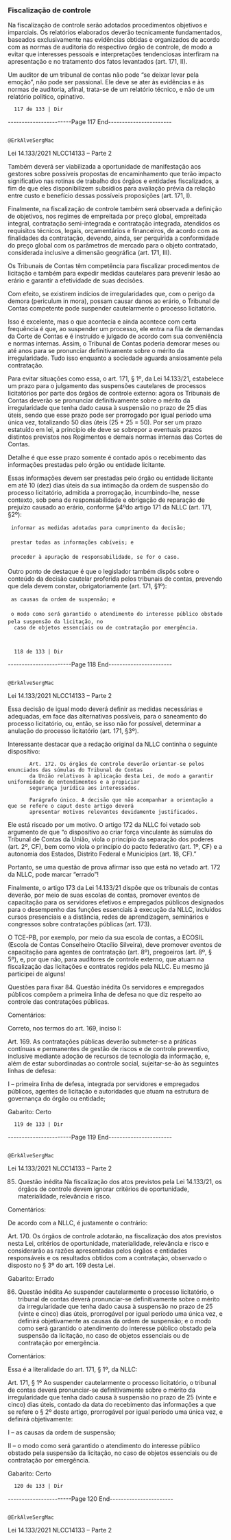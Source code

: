 ### Fiscalização de controle

Na fiscalização de controle serão adotados procedimentos objetivos e imparciais. Os relatórios elaborados
deverão tecnicamente fundamentados, baseados exclusivamente nas evidências obtidas e organizados de
acordo com as normas de auditoria do respectivo órgão de controle, de modo a evitar que interesses pessoais e
interpretações tendenciosas interfiram na apresentação e no tratamento dos fatos levantados (art. 171, II).

Um auditor de um tribunal de contas não pode “se deixar levar pela emoção”, não pode ser passional. Ele deve se ater
às evidências e às normas de auditoria, afinal, trata-se de um relatório técnico, e não de um relatório político, opinativo.




      117 de 133 | Dir
-----------------------Page 117 End-----------------------

                                                                         @ErkAlveSergMac
 Lei 14.133/2021                                                    NLCC14133 – Parte 2


Também deverá ser viabilizada a oportunidade de manifestação aos gestores sobre possíveis propostas de
encaminhamento que terão impacto significativo nas rotinas de trabalho dos órgãos e entidades fiscalizados,
a fim de que eles disponibilizem subsídios para avaliação prévia da relação entre custo e benefício dessas
possíveis proposições (art. 171, I).

Finalmente, na fiscalização de controle também será observada a definição de objetivos, nos regimes de
empreitada por preço global, empreitada integral, contratação semi-integrada e contratação integrada,
atendidos os requisitos técnicos, legais, orçamentários e financeiros, de acordo com as finalidades da contratação,
devendo, ainda, ser perquirida a conformidade do preço global com os parâmetros de mercado para o objeto
contratado, considerada inclusive a dimensão geográfica (art. 171, III).

Os Tribunais de Contas têm competência para fiscalizar procedimentos de licitação e também para expedir
medidas cautelares para prevenir lesão ao erário e garantir a efetividade de suas decisões.

Com efeito, se existirem indícios de irregularidades que, com o perigo da demora (periculum in mora), possam
causar danos ao erário, o Tribunal de Contas competente pode suspender cautelarmente o processo licitatório.

Isso é excelente, mas o que acontecia e ainda acontece com certa frequência é que, ao suspender um processo, ele
entra na fila de demandas da Corte de Contas e é instruído e julgado de acordo com sua conveniência e normas
internas. Assim, o Tribunal de Contas poderia demorar meses ou até anos para se pronunciar definitivamente
sobre o mérito da irregularidade. Tudo isso enquanto a sociedade aguarda ansiosamente pela contratação.

Para evitar situações como essa, o art. 171, § 1º, da Lei 14.133/21, estabelece um prazo para o julgamento das
suspensões cautelares de processos licitatórios por parte dos órgãos de controle externo: agora os Tribunais de
Contas deverão se pronunciar definitivamente sobre o mérito da irregularidade que tenha dado causa à suspensão
no prazo de 25 dias úteis, sendo que esse prazo pode ser prorrogado por igual período uma única vez, totalizando
50 dias úteis (25 + 25 = 50). Por ser um prazo estatuído em lei, a princípio ele deve se sobrepor a eventuais prazos
distintos previstos nos Regimentos e demais normas internas das Cortes de Contas.

Detalhe é que esse prazo somente é contado após o recebimento das informações prestadas pelo órgão ou
entidade licitante.

Essas informações devem ser prestadas pelo órgão ou entidade licitante em até 10 (dez) dias úteis da sua
intimação da ordem de suspensão do processo licitatório, admitida a prorrogação, incumbindo-lhe, nesse
contexto, sob pena de responsabilidade e obrigação de reparação de prejuízo causado ao erário, conforme
§4ºdo artigo 171 da NLLC (art. 171, §2º):

     informar as medidas adotadas para cumprimento da decisão;

     prestar todas as informações cabíveis; e

     proceder à apuração de responsabilidade, se for o caso.

Outro ponto de destaque é que o legislador também dispôs sobre o conteúdo da decisão cautelar proferida pelos
tribunais de contas, prevendo que dela devem constar, obrigatoriamente (art. 171, §1º):

     as causas da ordem de suspensão; e

     o modo como será garantido o atendimento do interesse público obstado pela suspensão da licitação, no
      caso de objetos essenciais ou de contratação por emergência.



      118 de 133 | Dir
-----------------------Page 118 End-----------------------

                                                                          @ErkAlveSergMac
 Lei 14.133/2021                                                     NLCC14133 – Parte 2


Essa decisão de igual modo deverá definir as medidas necessárias e adequadas, em face das alternativas
possíveis, para o saneamento do processo licitatório, ou, então, se isso não for possível, determinar a anulação
do processo licitatório (art. 171, §3º).

Interessante destacar que a redação original da NLLC continha o seguinte dispositivo:

           Art. 172. Os órgãos de controle deverão orientar-se pelos enunciados das súmulas do Tribunal de Contas
           da União relativos à aplicação desta Lei, de modo a garantir uniformidade de entendimentos e a propiciar
           segurança jurídica aos interessados.

           Parágrafo único. A decisão que não acompanhar a orientação a que se refere o caput deste artigo deverá
           apresentar motivos relevantes devidamente justificados.

Ele está riscado por um motivo. O artigo 172 da NLLC foi vetado sob argumento de que “o dispositivo ao criar força
vinculante às súmulas do Tribunal de Contas da União, viola o princípio da separação dos poderes (art. 2º, CF),
bem como viola o princípio do pacto federativo (art. 1º, CF) e a autonomia dos Estados, Distrito Federal e
Municípios (art. 18, CF).”

Portanto, se uma questão de prova afirmar isso que está no vetado art. 172 da NLLC, pode marcar “errado”!

Finalmente, o artigo 173 da Lei 14.133/21 dispõe que os tribunais de contas deverão, por meio de suas escolas de
contas, promover eventos de capacitação para os servidores efetivos e empregados públicos designados para o
desempenho das funções essenciais à execução da NLLC, incluídos cursos presenciais e a distância, redes de
aprendizagem, seminários e congressos sobre contratações públicas (art. 173).

O TCE-PB, por exemplo, por meio da sua escola de contas, a ECOSIL (Escola de Contas Conselheiro Otacílio Silveira),
deve promover eventos de capacitação para agentes de contratação (art. 8º), pregoeiros (art. 8º, § 5º), e, por que não,
para auditores de controle externo, que atuam na fiscalização das licitações e contratos regidos pela NLLC. Eu mesmo
já participei de alguns!


Questões para fixar
84. Questão inédita
Os servidores e empregados públicos compõem a primeira linha de defesa no que diz respeito ao controle das
contratações públicas.

Comentários:

Correto, nos termos do art. 169, inciso I:

Art. 169. As contratações públicas deverão submeter-se a práticas contínuas e permanentes de gestão de riscos e de
controle preventivo, inclusive mediante adoção de recursos de tecnologia da informação, e, além de estar
subordinadas ao controle social, sujeitar-se-ão às seguintes linhas de defesa:

I – primeira linha de defesa, integrada por servidores e empregados públicos, agentes de licitação e autoridades que
atuam na estrutura de governança do órgão ou entidade;

Gabarito: Certo




      119 de 133 | Dir
-----------------------Page 119 End-----------------------

                                                                         @ErkAlveSergMac
 Lei 14.133/2021                                                    NLCC14133 – Parte 2


85. Questão inédita
Na fiscalização dos atos previstos pela Lei 14.133/21, os órgãos de controle devem ignorar critérios de
oportunidade, materialidade, relevância e risco.

Comentários:

De acordo com a NLLC, é justamente o contrário:

Art. 170. Os órgãos de controle adotarão, na fiscalização dos atos previstos nesta Lei, critérios de oportunidade,
materialidade, relevância e risco e considerarão as razões apresentadas pelos órgãos e entidades responsáveis e os
resultados obtidos com a contratação, observado o disposto no § 3º do art. 169 desta Lei.

Gabarito: Errado

86. Questão inédita
Ao suspender cautelarmente o processo licitatório, o tribunal de contas deverá pronunciar-se definitivamente
sobre o mérito da irregularidade que tenha dado causa à suspensão no prazo de 25 (vinte e cinco) dias úteis,
prorrogável por igual período uma única vez, e definirá objetivamente as causas da ordem de suspensão; e o modo
como será garantido o atendimento do interesse público obstado pela suspensão da licitação, no caso de objetos
essenciais ou de contratação por emergência.

Comentários:

Essa é a literalidade do art. 171, § 1º, da NLLC:

Art. 171, § 1º Ao suspender cautelarmente o processo licitatório, o tribunal de contas deverá pronunciar-se
definitivamente sobre o mérito da irregularidade que tenha dado causa à suspensão no prazo de 25 (vinte e cinco)
dias úteis, contado da data do recebimento das informações a que se refere o § 2º deste artigo, prorrogável por igual
período uma única vez, e definirá objetivamente:

I – as causas da ordem de suspensão;

II – o modo como será garantido o atendimento do interesse público obstado pela suspensão da licitação, no caso
de objetos essenciais ou de contratação por emergência.

Gabarito: Certo




      120 de 133 | Dir
-----------------------Page 120 End-----------------------

                                                                       @ErkAlveSergMac
 Lei 14.133/2021                                                  NLCC14133 – Parte 2